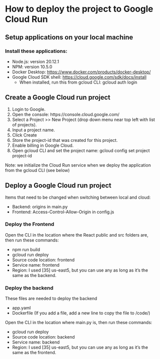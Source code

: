 # How to deploy the project to Google Cloud Run

## Setup applications on your local machine

### Install these applications:
* Node.js: version 20.12.1
* NPM: version 10.5.0
* Docker Desktop: https://www.docker.com/products/docker-desktop/
* Google Cloud SDK shell: https://cloud.google.com/sdk/docs/install
  * When installed, run this from gcloud CLI: gcloud auth login

## Create a Google Cloud run project

<ol>
<li> Login to Google.</li>
<li> Open the console: https://console.cloud.google.com/</li>
<li> Select a Project >> New Project (drop down menu near top left with list of projects).</li>
<li> Input a project name.</li>
<li> Click Create</li>
<li> Store the project-id that was created for this project.</li>
<li> Enable billing in Google Cloud.</li>
<li> Open gcloud CLI and set the project name: gcloud config set project project-id</li>
</ol>

Note: we initialize the Cloud Run service when we deploy the application from the gcloud CLI  (see below)

## Deploy a Google Cloud run project

Items that need to be changed when switching between local and cloud:
* Backend: origins in main.py
* Frontend: Access-Control-Allow-Origin in config.js

### Deploy the Frontend

Open the CLI in the location where the React public and src folders are, then run these commands:
* npm run build
* gcloud run deploy
* Source code location: frontend
* Service name: frontend
* Region: I used [35] us-east5, but you can use any as long as it’s the same as the backend.  

### Deploy the backend

These files are needed to deploy the backend
*	app.yaml
*	Dockerfile (If you add a file, add a new line to copy the file to /code/)

Open the CLI in the location where main.py is, then run these commands:
*	gcloud run deploy
*	Source code location: backend
*	Service name: backend
*	Region: I used [35] us-east5, but you can use any as long as it’s the same as the frontend.  
